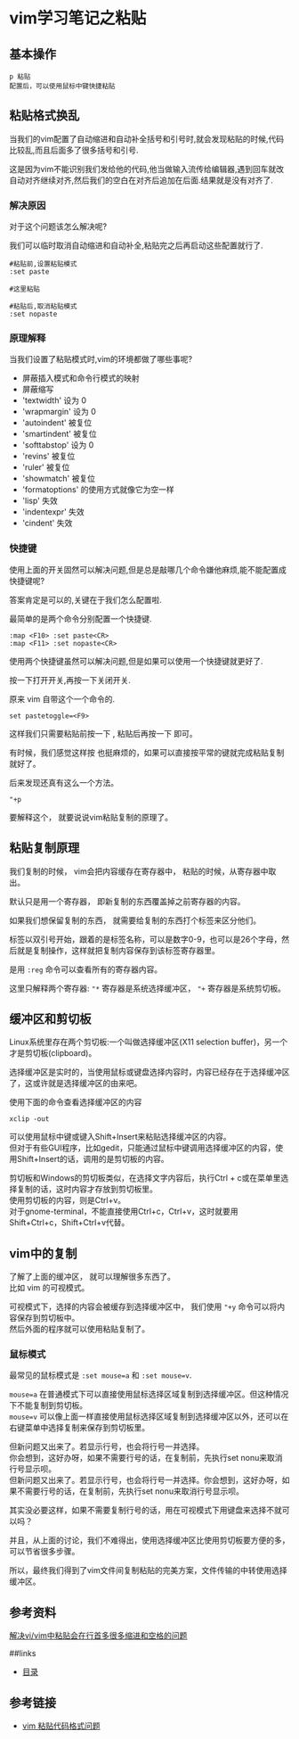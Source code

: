 # vim学习笔记之粘贴


## 基本操作


```text
p 粘贴
配置后，可以使用鼠标中键快捷粘贴
```


## 粘贴格式换乱

当我们的vim配置了自动缩进和自动补全括号和引号时,就会发现粘贴的时候,代码比较乱,而且后面多了很多括号和引号.  

这是因为vim不能识别我们发给他的代码,他当做输入流传给编辑器,遇到回车就改自动对齐继续对齐,然后我们的空白在对齐后追加在后面.结果就是没有对齐了.  

### 解决原因

对于这个问题该怎么解决呢?  

我们可以临时取消自动缩进和自动补全,粘贴完之后再启动这些配置就行了.  


```
#粘贴前,设置粘贴模式
:set paste

#这里粘贴

#粘贴后,取消粘贴模式
:set nopaste
```

### 原理解释

当我们设置了粘贴模式时,vim的环境都做了哪些事呢?  

- 屏蔽插入模式和命令行模式的映射
- 屏蔽缩写
- 'textwidth' 设为 0
- 'wrapmargin' 设为 0
- 'autoindent' 被复位
- 'smartindent' 被复位
- 'softtabstop' 设为 0
- 'revins' 被复位
- 'ruler' 被复位
- 'showmatch' 被复位
- 'formatoptions' 的使用方式就像它为空一样
- 'lisp' 失效
- 'indentexpr' 失效
- 'cindent' 失效


### 快捷键

使用上面的开关固然可以解决问题,但是总是敲哪几个命令嫌他麻烦,能不能配置成快捷键呢?  

答案肯定是可以的,关键在于我们怎么配置啦.  


最简单的是两个命令分别配置一个快捷键.  

```
:map <F10> :set paste<CR>
:map <F11> :set nopaste<CR>
```

使用两个快捷键虽然可以解决问题,但是如果可以使用一个快捷键就更好了.  

按一下打开开关,再按一下关闭开关.  

原来 vim 自带这个一个命令的.  

```
set pastetoggle=<F9>
```

这样我们只需要粘贴前按一下 <F9>, 粘贴后再按一下 <F9> 即可。  


有时候，我们感觉这样按 <F9> 也挺麻烦的，如果可以直接按平常的键就完成粘贴复制就好了。  

后来发现还真有这么一个方法。  

```
"+p
```

要解释这个， 就要说说vim粘贴复制的原理了。  


## 粘贴复制原理


我们复制的时候， vim会把内容缓存在寄存器中， 粘贴的时候，从寄存器中取出。  

默认只是用一个寄存器， 即新复制的东西覆盖掉之前寄存器的内容。  

如果我们想保留复制的东西， 就需要给复制的东西打个标签来区分他们。  

标签以双引号开始，跟着的是标签名称，可以是数字0-9，也可以是26个字母，然后就是复制操作，这样就把复制内容保存到该标签寄存器里。  

是用 `:reg` 命令可以查看所有的寄存器内容。  

这里只解释两个寄存器: `"*` 寄存器是系统选择缓冲区， `"+` 寄存器是系统剪切板。  

## 缓冲区和剪切板

Linux系统里存在两个剪切板:一个叫做选择缓冲区(X11 selection buffer)，另一个才是剪切板(clipboard)。  

选择缓冲区是实时的，当使用鼠标或键盘选择内容时，内容已经存在于选择缓冲区了，这或许就是选择缓冲区的由来吧。  

使用下面的命令查看选择缓冲区的内容  

```
xclip -out
```
可以使用鼠标中键或键入Shift+Insert来粘贴选择缓冲区的内容。  
但对于有些GUI程序，比如gedit，只能通过鼠标中键调用选择缓冲区的内容，使用Shift+Insert的话，调用的是剪切板的内容。

剪切板和Windows的剪切板类似，在选择文字内容后，执行Ctrl + c或在菜单里选择复制的话，这时内容才存放到剪切板里。  
使用剪切板的内容，则是Ctrl+v。   
对于gnome-terminal，不能直接使用Ctrl+c，Ctrl+v，这时就要用Shift+Ctrl+c，Shift+Ctrl+v代替。  

## vim中的复制

了解了上面的缓冲区， 就可以理解很多东西了。  
比如 vim 的可视模式。  

可视模式下，选择的内容会被缓存到选择缓冲区中， 我们使用 `"+y` 命令可以将内容保存到剪切板中。  
然后外面的程序就可以使用粘贴复制了。  

### 鼠标模式


最常见的鼠标模式是 `:set mouse=a` 和 `:set mouse=v`.  

`mouse=a` 在普通模式下可以直接使用鼠标选择区域复制到选择缓冲区。但这种情况下不能复制到剪切板。  
`mouse=v` 可以像上面一样直接使用鼠标选择区域复制到选择缓冲区以外，还可以在右键菜单中选择复制来保存到剪切板里。  

但新问题又出来了。若显示行号，也会将行号一并选择。  
你会想到，这好办呀，如果不需要行号的话，在复制前，先执行set nonu来取消行号显示呗。  
但新问题又出来了。若显示行号，也会将行号一并选择。你会想到，这好办呀，如果不需要行号的话，在复制前，先执行set nonu来取消行号显示呗。

其实没必要这样，如果不需要复制行号的话，用在可视模式下用键盘来选择不就可以吗？  

并且，从上面的讨论，我们不难得出，使用选择缓冲区比使用剪切板要方便的多，可以节省很多步骤。  

所以，最终我们得到了vim文件间复制粘贴的完美方案，文件传输的中转使用选择缓冲区。  




## 参考资料

[解决vi/vim中粘贴会在行首多很多缩进和空格的问题][cnblogs-end-2531142]



##links
   * [目录](readme.md)

## 参考链接

* [vim 粘贴代码格式问题](http://tiankonguse.com/record/record.php?id=606)


[jianyungsun-1988855]: http://www.cnblogs.com/jianyungsun/archive/2011/03/19/1988855.html
[cnblogs-end-2531142]: http://www.cnblogs.com/end/archive/2012/06/01/2531142.html

